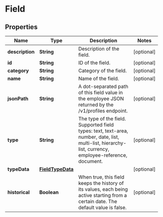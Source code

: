 

# Field


## Properties

| Name | Type | Description | Notes |
|------------ | ------------- | ------------- | -------------|
|**description** | **String** | Description of the field. |  [optional] |
|**id** | **String** | ID of the field. |  [optional] |
|**category** | **String** | Category of the field. |  [optional] |
|**name** | **String** | Name of the field. |  [optional] |
|**jsonPath** | **String** | A dot-separated path of this field value in the employee JSON returned by the /v1/profiles endpoint. |  [optional] |
|**type** | **String** | The type of the field. Supported field types: text, text-area, number, date, list, multi-list, hierarchy-list, currency, employee-reference, document. |  [optional] |
|**typeData** | [**FieldTypeData**](FieldTypeData.md) |  |  [optional] |
|**historical** | **Boolean** | When true, this field keeps the history of its values, each being active starting from a certain date. The default value is false. |  [optional] |



